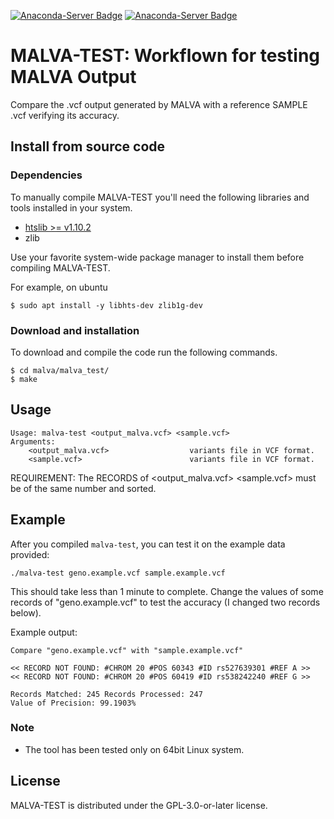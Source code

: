 [![Anaconda-Server Badge](https://anaconda.org/bioconda/malva/badges/platforms.svg)](https://anaconda.org/bioconda/malva)
[![Anaconda-Server Badge](https://anaconda.org/bioconda/malva/badges/license.svg)](https://anaconda.org/bioconda/malva)

# MALVA-TEST: Workflown for testing MALVA Output

Compare the .vcf output generated by MALVA with a reference SAMPLE .vcf verifying its accuracy. 

## Install from source code

### Dependencies

To manually compile MALVA-TEST you'll need the following libraries and tools installed in your system.

* [htslib >= v1.10.2](https://github.com/samtools/htslib/tree/1.10.2)
* zlib

Use your favorite system-wide package manager to install them before compiling MALVA-TEST.

For example, on ubuntu
```shell
$ sudo apt install -y libhts-dev zlib1g-dev
```

### Download and installation

To download and compile the code run the following commands.

```shell
$ cd malva/malva_test/
$ make
```

## Usage
```
Usage: malva-test <output_malva.vcf> <sample.vcf>
Arguments:
    <output_malva.vcf>                  variants file in VCF format.
    <sample.vcf>                        variants file in VCF format.
```
REQUIREMENT: The RECORDS of <output_malva.vcf> <sample.vcf> must be of the same number and sorted. 

## Example
After you compiled `malva-test`, you can test it on the example data provided:
```
./malva-test geno.example.vcf sample.example.vcf 
```
This should take less than 1 minute to complete.
Change the values of some records of "geno.example.vcf" to test the accuracy (I changed two records below).

Example output:
```
Compare "geno.example.vcf" with "sample.example.vcf"

<< RECORD NOT FOUND: #CHROM 20 #POS 60343 #ID rs527639301 #REF A >>
<< RECORD NOT FOUND: #CHROM 20 #POS 60419 #ID rs538242240 #REF G >>

Records Matched: 245 Records Processed: 247
Value of Precision: 99.1903%
```

### Note
- The tool has been tested only on 64bit Linux system.

## License
MALVA-TEST is distributed under the GPL-3.0-or-later license.